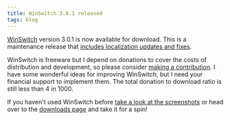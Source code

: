 ```yaml
---
title: WinSwitch 3.0.1 released
tags: blog
---
```


[WinSwitch](http://typechecked.net/a/products/winswitch/) version 3.0.1 is now available for download. This is a maintenance release that [includes localization updates and fixes](http://typechecked.net/a/products/winswitch/history/).

WinSwitch is freeware but I depend on donations to cover the costs of distribution and development, so please consider [making a contribution](https://typechecked.net/a/products/winswitch/donate/). I have some wonderful ideas for improving WinSwitch, but I need your financial support to implement them. The total donation to download ratio is still less than 4 in 1000.

If you haven't used WinSwitch before [take a look at the screenshots](http://typechecked.net/a/products/winswitch/screenshots/) or head over to the [downloads page](http://typechecked.net/a/products/winswitch/download/) and take it for a spin!
